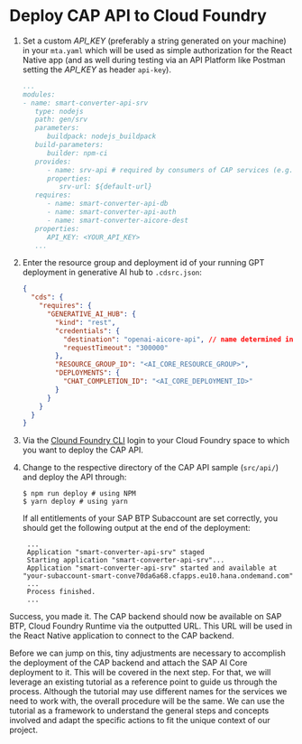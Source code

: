 # Deploy CAP API to Cloud Foundry

1. Set a custom _API_KEY_ (preferably a string generated on your machine) in your `mta.yaml` which will be used as simple authorization for the React Native app (and as well during testing via an API Platform like Postman setting the _API_KEY_ as header `api-key`).

   ```yaml
   ...
   modules:
   - name: smart-converter-api-srv
      type: nodejs
      path: gen/srv
      parameters:
         buildpack: nodejs_buildpack
      build-parameters:
         builder: npm-ci
      provides:
         - name: srv-api # required by consumers of CAP services (e.g. approuter)
         properties:
            srv-url: ${default-url}
      requires:
         - name: smart-converter-api-db
         - name: smart-converter-api-auth
         - name: smart-converter-aicore-dest
      properties:
         API_KEY: <YOUR_API_KEY>
      ...
   ```

2. Enter the resource group and deployment id of your running GPT deployment in generative AI hub to `.cdsrc.json`:

   ```json
   {
     "cds": {
       "requires": {
         "GENERATIVE_AI_HUB": {
           "kind": "rest",
           "credentials": {
             "destination": "openai-aicore-api", // name determined in mta.yaml
             "requestTimeout": "300000"
           },
           "RESOURCE_GROUP_ID": "<AI_CORE_RESOURCE_GROUP>",
           "DEPLOYMENTS": {
             "CHAT_COMPLETION_ID": "<AI_CORE_DEPLOYMENT_ID>"
           }
         }
       }
     }
   }
   ```

3. Via the [Clound Foundry CLI](https://docs.cloudfoundry.org/cf-cli/install-go-cli.html) login to your Cloud Foundry space to which you want to deploy the CAP API.

4. Change to the respective directory of the CAP API sample (`src/api/`) and deploy the API through:

   ```console
   $ npm run deploy # using NPM
   $ yarn deploy # using yarn
   ```

   If all entitlements of your SAP BTP Subaccount are set correctly, you should get the following output at the end of the deployment:

   ```console
    ...
    Application "smart-converter-api-srv" staged
    Starting application "smart-converter-api-srv"...
    Application "smart-converter-api-srv" started and available at "your-subaccount-smart-conve70da6a68.cfapps.eu10.hana.ondemand.com"
    ...
    Process finished.
    ...
   ```

Success, you made it. The CAP backend should now be available on SAP BTP, Cloud Foundry Runtime via the outputted URL. This URL will be used in the React Native application to connect to the CAP backend.

Before we can jump on this, tiny adjustments are necessary to accomplish the deployment of the CAP backend and attach the SAP AI Core deployment to it. This will be covered in the next step. For that, we will leverage an existing tutorial as a reference point to guide us through the process. Although the tutorial may use different names for the services we need to work with, the overall procedure will be the same. We can use the tutorial as a framework to understand the general steps and concepts involved and adapt the specific actions to fit the unique context of our project.
